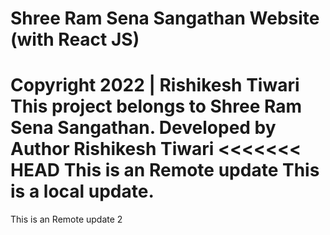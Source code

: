 # Shree Ram Sena Sangathan Website (with React JS)

Copyright 2022 | Rishikesh Tiwari
This project belongs to Shree Ram Sena Sangathan. Developed by Author Rishikesh Tiwari
<<<<<<< HEAD
This is an Remote update
This is a local update.
=======
This is an Remote update 2
